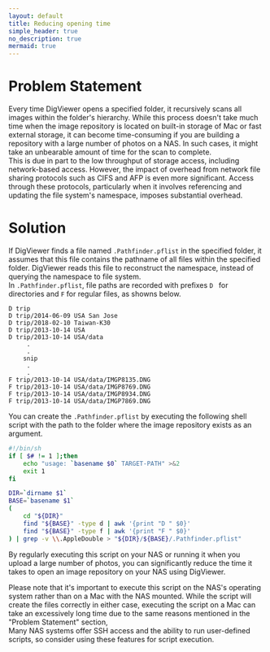 ```yaml
---
layout: default
title: Reducing opening time
simple_header: true
no_description: true
mermaid: true
---
```


# Problem Statement
Every time DigViewer opens a specified folder, it recursively scans all images within the folder's hierarchy. While this process doesn't take much time when the image repository is located on built-in storage of Mac or fast external storage, it can become time-consuming if you are building a repository with a large number of photos on a NAS. In such cases, it might take an unbearable amount of time for the scan to complete.<br>
This is due in part to the low throughput of storage access, including network-based access. However, the impact of overhead from network file sharing protocols such as CIFS and AFP is even more significant. Access through these protocols, particularly when it involves referencing and updating the file system's namespace, imposes substantial overhead.

# Solution
If DigViewer finds a file named ```.Pathfinder.pflist``` in the specified folder, it assumes that this file contains the pathname of all files within the specified folder. DigViewer reads this file to reconstruct the namespace, instead of querying the namespace to file system.<br>
In ```.Pathfinder.pflist```, file paths are recorded with prefixes ```D ``` for directories and ```F``` for regular files, as showns below.

```text
D trip
D trip/2014-06-09 USA San Jose
D trip/2018-02-10 Taiwan-K30
D trip/2013-10-14 USA
D trip/2013-10-14 USA/data
     .
     .
    snip
     .
     .
F trip/2013-10-14 USA/data/IMGP8135.DNG
F trip/2013-10-14 USA/data/IMGP8769.DNG
F trip/2013-10-14 USA/data/IMGP8934.DNG
F trip/2013-10-14 USA/data/IMGP7869.DNG
```

You can create the ```.Pathfinder.pflist``` by executing the following shell script with the path to the folder where the image repository exists as an argument.

```sh
#!/bin/sh
if [ $# != 1 ];then
    echo "usage: `basename $0` TARGET-PATH" >&2
    exit 1
fi

DIR=`dirname $1`
BASE=`basename $1`
(
    cd "${DIR}"
    find "${BASE}" -type d | awk '{print "D " $0}'
    find "${BASE}" -type f | awk '{print "F " $0}'
) | grep -v \\.AppleDouble > "${DIR}/${BASE}/.Pathfinder.pflist"
```

By regularly executing this script on your NAS or running it when you upload a large number of photos, you can significantly reduce the time it takes to open an image repository on your NAS using DigViewer.

Please note that it's important to execute this script on the NAS's operating system rather than on a Mac with the NAS mounted. 
While the script will create the files correctly in either case,
executing the script on a Mac can take an excessively long time due to the same reasons mentioned in the "Problem Statement" section,<br>
Many NAS systems offer SSH access and the ability to run user-defined scripts, so consider using these features for script execution.
